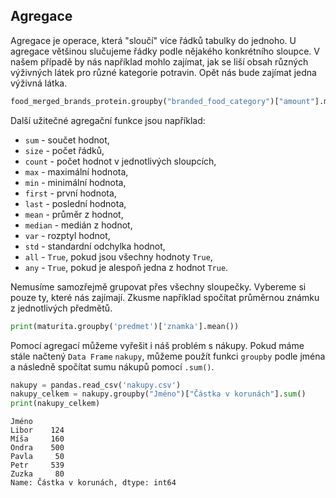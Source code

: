 ## Agregace

Agregace je operace, která "sloučí" více řádků tabulky do jednoho. U agregace většinou slučujeme řádky podle nějakého konkrétního sloupce. V našem případě by nás například mohlo zajímat, jak se liší obsah různých výživných látek pro různé kategorie potravin. Opět nás bude zajímat jedna výživná látka.

```py
food_merged_brands_protein.groupby("branded_food_category")["amount"].mean()
```

Další užitečné agregační funkce jsou například:

- `sum` \- součet hodnot,
- `size` \- počet řádků,
- `count` \- počet hodnot v jednotlivých sloupcích,
- `max` \- maximální hodnota,
- `min` \- minimální hodnota,
- `first` \- první hodnota,
- `last` \- poslední hodnota,
- `mean` \- průměr z hodnot,
- `median` \- medián z hodnot,
- `var` \- rozptyl hodnot,
- `std` \- standardní odchylka hodnot,
- `all` \- `True`, pokud jsou všechny hodnoty `True`,
- `any` \- `True`, pokud je alespoň jedna z hodnot `True`.

Nemusíme samozřejmě grupovat přes všechny sloupečky. Vybereme si pouze ty, které nás zajímají. Zkusme například spočítat průměrnou známku z jednotlivých předmětů.

```py
print(maturita.groupby('predmet')['znamka'].mean())
```

Pomocí agregací můžeme vyřešit i náš problém s nákupy. Pokud máme stále načtený `Data Frame` `nakupy`, můžeme použít funkci `groupby` podle jména a následně spočítat sumu nákupů pomocí `.sum()`.

```py
nakupy = pandas.read_csv('nakupy.csv')
nakupy_celkem = nakupy.groupby("Jméno")["Částka v korunách"].sum()
print(nakupy_celkem)
```

```shell
Jméno
Libor    124
Míša     160
Ondra    500
Pavla     50
Petr     539
Zuzka     80
Name: Částka v korunách, dtype: int64
```
